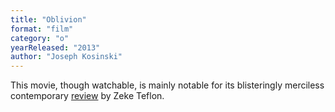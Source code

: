 ```yaml
---
title: "Oblivion"
format: "film"
category: "o"
yearReleased: "2013"
author: "Joseph Kosinski"
---
```

This movie, though watchable, is mainly notable for its blisteringly merciless contemporary <a href="https://seesharppress.wordpress.com/2013/08/09/review-oblivion/">review</a> by Zeke Teflon.


